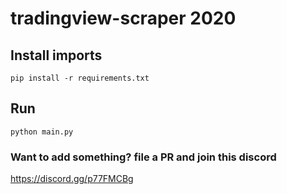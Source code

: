 # tradingview-scraper 2020

## Install imports
```
pip install -r requirements.txt
```

## Run
```
python main.py
```

### Want to add something? file a PR and join this discord 
https://discord.gg/p77FMCBg
